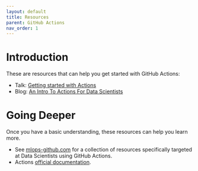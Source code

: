 ```yaml
---
layout: default
title: Resources
parent: GitHub Actions
nav_order: 1
---
```


# Introduction

These are resources that can help you get started with GitHub Actions:

- Talk: [Getting started with Actions](https://youtu.be/S-kn4mmlxFU)
- Blog: [An Intro To Actions For Data Scientists](https://fastpages.fast.ai/actions/markdown/2020/03/06/fastpages-actions.html)

# Going Deeper

Once you have a basic understanding, these resources can help you learn more.

- See [mlops-github.com](https://mlops-github.com) for a collection of resources specifically targeted at Data Scientists using GitHub Actions.
- Actions [official documentation](https://docs.github.com/en/actions).
